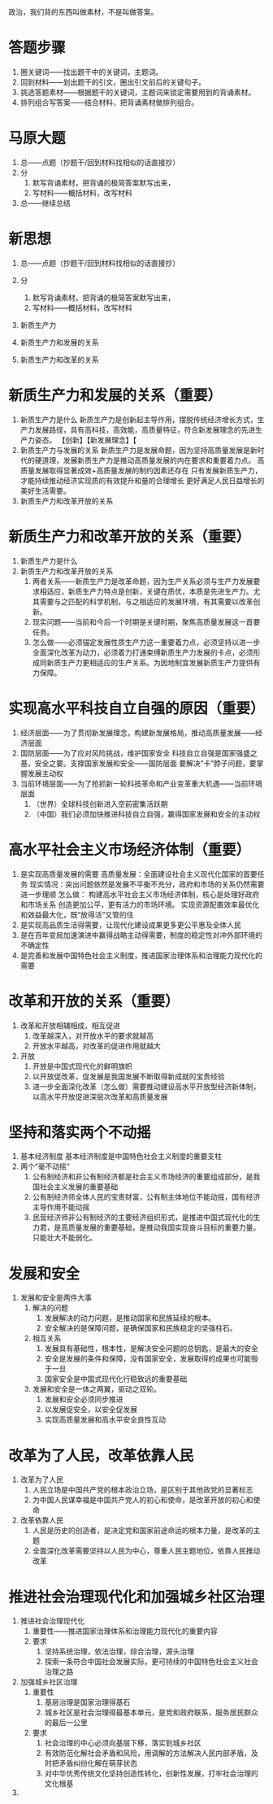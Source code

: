 


政治，我们背的东西叫做素材，不是叫做答案。
# 答题步骤
1. 圈关键词——找出题干中的关键词，主题词。
2. 回到材料——划出题干的引文，圈出引文前后的关键句子。
3. 挑选答题素材——根据题干的关键词，主题词来锁定需要用到的背诵素材。
4. 排列组合写答案——结合材料，把背诵素材做排列组合。

# 马原大题
1. 总——点题（抄题干/回到材料找相似的话直接抄）
2. 分
	1. 默写背诵素材，把背诵的极简答案默写出来，
	2. 写材料——概括材料，改写材料
3. 总——继续总结
# 新思想
1. 总——点题（抄题干/回到材料找相似的话直接抄）
2. 分
	1. 默写背诵素材，把背诵的极简答案默写出来，
	2. 写材料——概括材料，改写材料


5. 新质生产力
6. 新质生产力和发展的关系
7. 新质生产力和改革的关系


# 新质生产力和发展的关系（重要）
1. 新质生产力是什么
	新质生产力是创新起主导作用，摆脱传统经济增长方式，生产力发展路径，具有高科技，高效能，高质量特征，符合新发展理念的先进生产力姿态。
	【创新】【新发展理念】【
2. 新质生产力与发展的关系
	新质生产力是发展命题，因为坚持高质量发展是新时代的硬道理，发展新质生产力是推动高质量发展的内在要求和重要着力点。
	高质量发展取得显著成效+高质量发展的制约因素还存在
	只有发展新质生产力，才能持续推动经济实现质的有效提升和量的合理增长
	更好满足人民日益增长的美好生活需要。
3. 新质生产力和改革开放的关系

# 新质生产力和改革开放的关系（重要）
1. 新质生产力是什么
2. 新质生产力和改革开放的关系
	1. 两者关系——新质生产力是改革命题，因为生产关系必须与生产力发展要求相适应，新质生产力特点是创新，关键在质优，本质是先进生产力。尤其需要与之匹配的科学机制，与之相适应的发展环境，有其需要以改革创新。
	2. 现实问题——当前和今后一个时期是关键时期，聚焦高质量发展这一首要任务。
	3. 怎么做——必须锚定发展性质生产力这一重要着力点，必须坚持以进一步全面深化改革为动力，必须着力打通束缚新质生产力发展的卡点，必须形成同新质生产力更相适应的生产关系。为因地制宜发展新质生产力提供有力保障。
# 实现高水平科技自立自强的原因（重要）

1. 经济层面——为了贯彻新发展理念，构建新发展格局，推动高质量发展——经济层面
2. 国防层面——为了应对风险挑战，维护国家安全
	科技自立自强是国家强盛之基，安全之要。支撑国家发展和安全——国防层面
	要解决“卡”脖子问题，要掌握发展主动权
3. 当前环境层面——为了抢抓新一轮科技革命和产业变革重大机遇——当前环境层面
	1. （世界）全球科技创新进入空前密集活跃期
	2. （中国）我们必须加快推进科技自立自强，赢得国家发展和安全的主动权
# 高水平社会主义市场经济体制（重要）

1. 是实现高质量发展的需要
	高质量发展：全面建设社会主义现代化国家的首要任务
	现实情况：突出问题依然是发展不平衡不充分，政府和市场的关系仍然需要进一步理顺
	怎么做：
		构建高水平社会主义市场经济体制，核心是处理好政府和市场关系
		创造更加公平，更有活力的市场环境。
		实现资源配置效率最优化和效益最大化，既“放得活”又管的住
2. 是实现高品质生活得需要，让现代化建设成果更多更公平惠及全体人民
3. 是在百年变局加速演进中赢得战略主动得需要，制度的稳定性对冲外部环境的不确定性
4. 是完善和发展中国特色社会主义制度，推进国家治理体系和治理能力现代化的需要
# 改革和开放的关系（重要）
1. 改革和开放相辅相成，相互促进
	1. 改革越深入，对开放水平的要求就越高
	2. 开放水平越高，对改革的促进作用就越大
2. 开放
	1. 开放是中国式现代化的鲜明旗帜
	2. 以开放促改革，促发展是我国发展不断取得新成就的宝贵经验
	3. 进一步全面深化改革（怎么做）需要推动建设高水平开放型经济新体制，以高水平开放促进深层次改革和高质量发展

# 坚持和落实两个不动摇
1. 基本经济制度
	基本经济制度是中国特色社会主义制度的重要支柱
2. 两个”毫不动摇“
	1. 公有制经济和非公有制经济都是社会主义市场经济的重要组成部分，是我国社会主义发展的重要基础
	2. 公有制经济师全体人民的宝贵财富，公有制主体地位不能动摇，国有经济主导作用不能动摇
	3. 民营经济师非公有制经济的主要经济组织形式，是推进中国式现代化的生力君，是高质量发展的重要基础，是推动我国实现奋斗目标的重要力量。只能壮大不能弱化。
# 发展和安全

1. 发展和安全是两件大事
	1. 解决的问题
		1. 发展解决的动力问题，是推动国家和民族延续的根本。
		2. 安全解决的是保障问题，是确保国家和民族稳定的坚强柱石。
	2. 相互关系
		1. 发展具有基础性，根本性，是解决安全问题的总钥匙，是最大的安全
		2. 安全是发展的条件和保障，没有国家安全，发展取得的成果也可能毁于一旦
		3. 国家安全是中国式现代化行稳致远的重要基础
	3. 发展和安全是一体之两翼，驱动之双轮。
		1. 发展和安全必须同步推进
		2. 以发展促安全，以安全促发展
		3. 实现高质量发展和高水平安全良性互动

# 改革为了人民，改革依靠人民

1. 改革为了人民
	1. 人民立场是中国共产党的根本政治立场，是区别于其他政党的显著标志
	2. 为中国人民谋幸福是中国共产党人的初心和使命，是改革开放的初心和使命
2. 改革依靠人民
	1. 人民是历史的创造者，是决定党和国家前途命运的根本力量，是改革的主题
	2. 全面深化改革需要坚持以人民为中心，尊重人民主题地位，依靠人民推动改革


# 推进社会治理现代化和加强城乡社区治理

1. 推进社会治理现代化
	1. 重要性——推进国家治理体系和治理能力现代化的重要内容
	2. 要求
		1. 坚持系统治理，依法治理，综合治理，源头治理
		2. 探索一条符合中国社会发展实际，更可持续的中国特色社会主义社会治理之路
2. 加强城乡社区治理
	1. 重要性
		1. 基层治理是国家治理得基石
		2. 城乡社区是社会治理得最基本单元，是党和政府联系，服务居民群众的最后一公里
	2. 要求
		1. 社会治理的中心必须向基层下移，落实到城乡社区
		2. 有效防范化解社会矛盾和风险，用调解的方法解决人民内部矛盾，及时把矛盾纠纷化解在萌芽状态
		3. 对中华优秀传统文化坚持创造性转化，创新性发展，打牢社会治理的文化根基
3. 